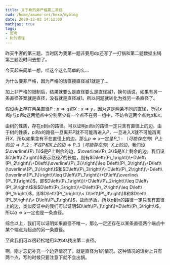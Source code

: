 ```yaml
---
title: 关于树的非严格第二直径
cwd: /home/amano-sei/hexo/myblog
date: 2020-12-02 14:12:00
mathjax: true
tags:
- 思考
- 树的直径
---
```


昨天牛客的第三题，当时因为我第一题非要用dp还写了一打锅和第二题数据出锅第三题没时间去想了。

今天起来简单一想，哇这个这么简单的么...

为什么要非严格，因为严格的话直接直径减1就是了...

加上非严格的限制后，结果就要么是直径要么是直径减1，换句话说，如果有另一条直径答案就是直径，没有就是直径减1。所以问题就转化为找另一条直径了。

假设树上存在两条直径$P:p\Rightarrow q和X:x\Rightarrow y$，因为这是两条不同的直径，所以$x和y$与$p和q$这两组点中分别至少有一个点不在另一组中，不妨令这两个点为$p$和$x$。

由树的性质，存在$p$到$x$的路径。可以证明$p到x$的路径一定只含有直径上的边。由于树的性质，$p到x$的路径一旦离开$P$就不可能再进入$P$，一旦进入$X$就不可能再离开$X$，所以如果含有不在直径上的边，那么$p\Rightarrow x$一定是$P\_1:（可能存在的）P上的边\Rightarrow P\_2:不在P和X上的边\Rightarrow P\_3（可能存在的）X上的边$，我们设$\overline\{P\_1\}$是$P$上剩余的边，$\overline\{P\_3\}$是$X$上剩余的边。我们设$D\left\(Z\right\)$表示路径$Z$的长度，则有$D\left\(P\_1\right\)\+D\left\(P\_2\right\)\+D\left\(\overline\{P\_3\}\right\)\leq D\left\(P\_3\right\)\+D\left\(\overline\{P\_3\}\right\)$和$D\left\(P\_3\right\)\+D\left\(P\_2\right\)\+D\left\(\overline\{P\_1\}\right\)\leq D\left\(P\_1\right\)\+D\left\(\overline\{P\_1\}\right\)$，即$D\left\(P\_1\right\)\+D\left\(P\_2\right\)\leq D\left\(P\_3\right\)$和$D\left\(P\_3\right\)\+D\left\(P\_2\right\)\leq D\left\(P\_1\right\)$，即$D\left\(P\_1\right\)\< D\left\(P\_3\right\)$和$D\left\(P\_3\right\)\< D\left\(P\_1\right\)$，故而矛盾。所以$p$到$x$的路径一定只含有直径上的边，类似反证中的我们可以证明$D\left\(P\_1\right\)=D\left\(P\_3\right\)$，所以$q\Rightarrow x$一定也是一条直径。

综合以上，我们可以证明如果直径不唯一，那么一定还存在以某条直径两个端点中某个端点为起点的另一条直径。

至此我们可以很轻松地用3次bfs找出第二直径。

啊，刚才忘记补充一个边界情况了，就是直径为1的情况。这种情况的话树上只有两个点，写的时候只要注意下就不会出锅。

